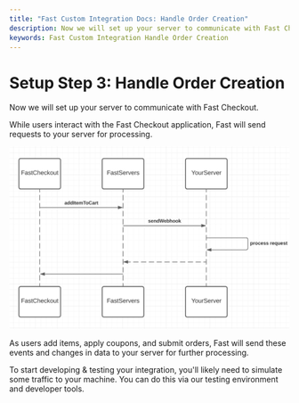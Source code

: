 ```yaml
---
title: "Fast Custom Integration Docs: Handle Order Creation"
description: Now we will set up your server to communicate with Fast Checkout.While users interact with the Fast Checkout application, Fast will send requests to your server for processing.
keywords: Fast Custom Integration Handle Order Creation
---
```


# Setup Step 3: Handle Order Creation

Now we will set up your server to communicate with Fast Checkout.

While users interact with the Fast Checkout application, Fast will send requests to your server for processing.

![Handle order creation in the backend](images/handle-order-creation.png)

As users add items, apply coupons, and submit orders, Fast will send these events and changes in data to your server for further processing.

To start developing & testing your integration, you'll likely need to simulate some traffic to your machine. You can do this via our testing environment and developer tools.
